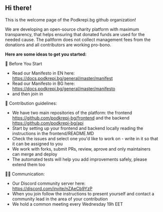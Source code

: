 ## Hi there! 

This is the welcome page of the Podkrepi.bg github organization!

We are developing an open-source charity platform with maximum transparency, that helps ensuring that donated funds are used for the needed cause. The paltform does not collect management fees from the donations and all contributors are working pro-bono.

**Here are some ideas to get you started:**

👋 Before You Start
  - Read our Manifesto in EN here: https://docs.podkrepi.bg/general/master/manifest 
  - Read our Manifesto in BG here: https://docs.podkrepi.bg/general/master/manifesto
  - and then join in

🌈 Contribution guidelines:
 - We have two main repositories of the platform: the frontend https://github.com/podkrepi-bg/frontend and the backend https://github.com/podkrepi-bg/api
 - Start by setting up your frontend and backend locally reading the instructions in the frontend/README.MD
 - Check the issues and select one you'd like to work on - write in it so that it can be assigned to you 
 - We work with forks, submit PRs, review, aprove and only maintainers can merge and deploy
 - The automated tests will help you add improvements safely, please extend them too
 
👩‍💻 Communication:
 - Our Discord community server here: https://discord.com/invite/nZAeCb9YzP 
 - When you join follow the instructions to present yourself and contact a community lead in the area of your contribution
 - We hold a common meeting every Wednesday 19h EET
